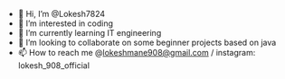 - 👋 Hi, I’m @Lokesh7824
- 👀 I’m interested in coding
- 🌱 I’m currently learning IT engineering
- 💞️ I’m looking to collaborate on some beginner projects based on java
- 📫 How to reach me @lokeshmane908@gmail.com / instagram: lokesh_908_official


<!---
Lokesh7824/Lokesh7824 is a ✨ special ✨ repository because its `README.md` (this file) appears on your GitHub profile.
You can click the Preview link to take a look at your changes.
--->
